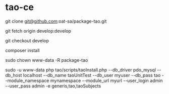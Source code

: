 tao-ce
======


git clone git@github.com:oat-sa/package-tao.git

git fetch origin develop:develop

git checkout develop

composer install

sudo chown www-data -R package-tao


sudo -u www-data php tao/scripts/taoInstall.php --db_driver pdo_mysql --db_host localhost --db_name taoUnitTest --db_user myuser --db_pass tao --module_namespace mynamespace --module_url myurl --user_login admin --user_pass admin -e generis,tao,taoSubjects
